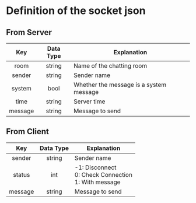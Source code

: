 # Definition of the socket json


## From Server

|Key|Data Type|Explanation|
|:-:|:-:|-|
|room|string|Name of the chatting room|
|sender|string|Sender name|
|system|bool|Whether the message is a system message|
|time|string|Server time|
|message|string|Message to send|


## From Client

|Key|Data Type|Explanation|
|:-:|:-:|-|
|sender|string|Sender name|
|status|int|-1: Disconnect<br/>0: Check Connection<br/>1: With message|
|message|string|Message to send|
